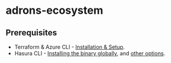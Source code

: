 # adrons-ecosystem

## Prerequisites

* Terraform & Azure CLI - [Installation & Setup](https://compositecode.blog/2019/08/01/development-workspace-with-terraform/).
* Hasura CLI - [Installing the binary globally](https://hasura.io/docs/1.0/graphql/manual/hasura-cli/install-hasura-cli.html#install-a-binary-globally), and [other options](https://hasura.io/docs/1.0/graphql/manual/hasura-cli/install-hasura-cli.html).